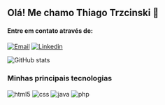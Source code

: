 ## Olá! Me chamo Thiago Trzcinski 👋
#### Entre em contato através de:

[![Email](https://img.shields.io/badge/Gmail-D14836?style=for-the-badge&logo=gmail&logoColor=white)](mailto:thiagotrzcinski7878@gmail.com)
[![Linkedin](https://img.shields.io/badge/LinkedIn-0077B5?style=for-the-badge&logo=linkedin&logoColor=white)](https://www.linkedin.com/in/thiago-trzcinski/)



![GitHub stats](https://github-readme-stats.vercel.app/api?username=ThiagoTrzcinski&show_icons=true&theme=transparent&count_private=true)


### Minhas principais tecnologias

<div style="display: inline_block">
  <img align="center" alt="html5" src="https://img.shields.io/badge/HTML5-E34F26?style=for-the-badge&logo=html5&logoColor=white" />
  <img align="center" alt="css" src="https://img.shields.io/badge/CSS3-1572B6?style=for-the-badge&logo=css3&logoColor=white" />
  <img align="center" alt="java" src="https://img.shields.io/badge/Java-ED8B00?style=for-the-badge&logo=java&logoColor=white" />
  <img align="center" alt="php" src="https://img.shields.io/badge/PHP-777BB4?style=for-the-badge&logo=php&logoColor=white" />
</div><br/>

